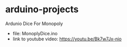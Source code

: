 # arduino-projects

Ardunio Dice For Monopoly 
- file: MonoplyDice.ino
- link to youtube video: https://youtu.be/Bk7w7Jx-nio
